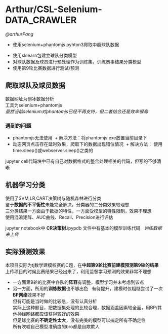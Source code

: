 # Arthur/CSL-Selenium-DATA_CRAWLER
*@arthurPang*

- 使用selenium+phantomjs pyhton3爬取中超球队数据
+ 使用sklearn包建立球队分类模型
+ 对球队数据及球员进行预处理作为训练集，训练赛事结果分类模型
+ 使用第9轮比赛数据进行测试/预测

爬取球队及球员数据
---------------
数据网址为创冰数据分析   
工具为selenium+phantomjs  
*虽然当前selenium对phantomjs已经不再支持，但二者结合还是效率很高*  
### 遇到的问题
+ phantomjs无法使用 
  + 解决方法：将phantomjs.exe放置当前目录下
+ 动态网页点击存在延时效果，爬取下的数据出现错位情况
  + 解决方法： 使用time.sleep()或webserver.sleep()之类的

jupyter cell代码块中已有自己对数据格式的整合处理相关的代码，但写的不够清晰

机器学习分类
-------
使用了SVM,LR,CART决策树与随机森林进行分类   
鉴于**数据的不平衡性**未能完全解决，分类器的二分类效果较理想  
三分类结果一方面由于数据的特性，一方面受模型的特性限制，效果不理想  
使用混淆矩阵、AUC曲线、Recall、Precision进行评估  

jupyter notebook中 **CR决策树**.ipypdb 文件中有基本的模型训练代码  
*训练数据未上传*  

实际预测效果
----------
本项目实际为tj数学建模校赛的C题，在**中超第9轮比赛前建模预测第9轮的结果**  
上传项目的时候比赛结果已经出来了，利用监督学习预测的效果非常不理想   
+ 一方面第9轮的比赛中各队的**阵容**有调整，模型学习并未考虑到该点   
+ 另一方面，所用的**训练数据**也不够出色   
有待提升，建模时仅粗糙尝试了一次**BP网络**效果不好  
但有可能是当时做的比较急，没有认真分析  
实际上这种题目，把数据集处理的比较合理，数据涵盖因素较全面，用BP/其他神经网络都应该获得较好的效果  
但足球比赛的**不确定性太大**，没有完美的模型可以搞定所有不确定性  
所有吹嘘自己模型准确度的bro都是自欺欺人  
